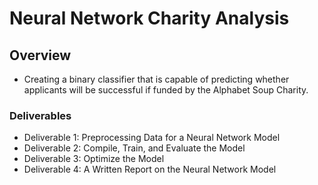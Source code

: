 # Neural Network Charity Analysis

## Overview
 - Creating a binary classifier that is capable of predicting whether applicants will be successful if funded by the Alphabet Soup Charity.
### Deliverables 
 - Deliverable 1: Preprocessing Data for a Neural Network Model
 - Deliverable 2: Compile, Train, and Evaluate the Model
 - Deliverable 3: Optimize the Model
 - Deliverable 4: A Written Report on the Neural Network Model
